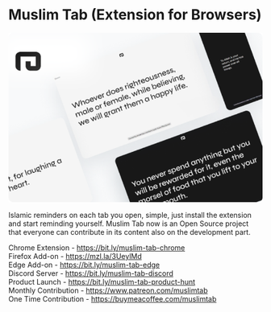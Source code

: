 # Muslim Tab (Extension for Browsers)

![Muslim Tab](./assets/thumb.png)

Islamic reminders on each tab you open, simple, just install the extension and start reminding yourself. Muslim Tab now is an Open Source project that everyone can contribute in its content also on the development part.

Chrome Extension - https://bit.ly/muslim-tab-chrome <br />
Firefox Add-on - https://mzl.la/3UeylMd <br />
Edge Add-on - https://bit.ly/muslim-tab-edge <br />
Discord Server - https://bit.ly/muslim-tab-discord <br />
Product Launch - https://bit.ly/muslim-tab-product-hunt <br />
Monthly Contribution - https://www.patreon.com/muslimtab <br />
One Time Contribution - https://buymeacoffee.com/muslimtab <br />
